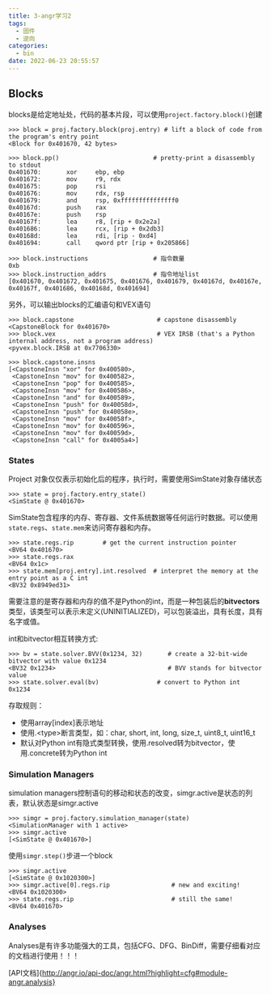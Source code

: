 ```yaml
---
title: 3-angr学习2
tags:
  - 固件
  - 逆向
categories:
  - bin
date: 2022-06-23 20:55:57
---
```


## Blocks
blocks是给定地址处，代码的基本片段，可以使用```project.factory.block()```创建

``` ipython
>>> block = proj.factory.block(proj.entry) # lift a block of code from the program's entry point
<Block for 0x401670, 42 bytes>

>>> block.pp()                          # pretty-print a disassembly to stdout
0x401670:       xor     ebp, ebp
0x401672:       mov     r9, rdx
0x401675:       pop     rsi
0x401676:       mov     rdx, rsp
0x401679:       and     rsp, 0xfffffffffffffff0
0x40167d:       push    rax
0x40167e:       push    rsp
0x40167f:       lea     r8, [rip + 0x2e2a]
0x401686:       lea     rcx, [rip + 0x2db3]
0x40168d:       lea     rdi, [rip - 0xd4]
0x401694:       call    qword ptr [rip + 0x205866]

>>> block.instructions                  # 指令数量
0xb
>>> block.instruction_addrs             # 指令地址list
[0x401670, 0x401672, 0x401675, 0x401676, 0x401679, 0x40167d, 0x40167e, 0x40167f, 0x401686, 0x40168d, 0x401694]
```

另外，可以输出blocks的汇编语句和VEX语句
```ipython
>>> block.capstone                       # capstone disassembly
<CapstoneBlock for 0x401670>
>>> block.vex                            # VEX IRSB (that's a Python internal address, not a program address)
<pyvex.block.IRSB at 0x7706330>
```
``` ipython
>>> block.capstone.insns
[<CapstoneInsn "xor" for 0x400580>,
 <CapstoneInsn "mov" for 0x400582>,
 <CapstoneInsn "pop" for 0x400585>,
 <CapstoneInsn "mov" for 0x400586>,
 <CapstoneInsn "and" for 0x400589>,
 <CapstoneInsn "push" for 0x40058d>,
 <CapstoneInsn "push" for 0x40058e>,
 <CapstoneInsn "mov" for 0x40058f>,
 <CapstoneInsn "mov" for 0x400596>,
 <CapstoneInsn "mov" for 0x40059d>,
 <CapstoneInsn "call" for 0x4005a4>]
```

### States
Project 对象仅仅表示初始化后的程序，执行时，需要使用SimState对象存储状态

``` ipython
>>> state = proj.factory.entry_state()
<SimState @ 0x401670>
```

SimState包含程序的内存、寄存器、文件系统数据等任何运行时数据。可以使用```state.regs```、```state.mem```来访问寄存器和内存。

``` ipython
>>> state.regs.rip        # get the current instruction pointer
<BV64 0x401670>
>>> state.regs.rax
<BV64 0x1c>
>>> state.mem[proj.entry].int.resolved  # interpret the memory at the entry point as a C int
<BV32 0x8949ed31>
```

需要注意的是寄存器和内存的值不是Python的int，而是一种包装后的**bitvectors**类型，该类型可以表示未定义(UNINITIALIZED)，可以包装溢出，具有长度，具有名字或值。

int和bitvector相互转换方式:

``` ipython
>>> bv = state.solver.BVV(0x1234, 32)       # create a 32-bit-wide bitvector with value 0x1234
<BV32 0x1234>                               # BVV stands for bitvector value
>>> state.solver.eval(bv)                # convert to Python int
0x1234
```

存取规则：

- 使用array\[index\]表示地址
- 使用.\<type\>断言类型，如：char, short, int, long, size_t, uint8_t, uint16_t
- 默认对Python int有隐式类型转换，使用.resolved转为bitvector，使用.concrete转为Python int

### Simulation Managers

simulation managers控制语句的移动和状态的改变，simgr.active是状态的列表，默认状态是simgr.active
``` ipython
>>> simgr = proj.factory.simulation_manager(state)
<SimulationManager with 1 active>
>>> simgr.active
[<SimState @ 0x401670>]
```

使用```simgr.step()```步进一个block
``` ipython
>>> simgr.active
[<SimState @ 0x1020300>]
>>> simgr.active[0].regs.rip                 # new and exciting!
<BV64 0x1020300>
>>> state.regs.rip                           # still the same!
<BV64 0x401670>
``` 

### Analyses
Analyses是有许多功能强大的工具，包括CFG、DFG、BinDiff，需要仔细看对应的文档进行使用！！！

[API文档]{http://angr.io/api-doc/angr.html?highlight=cfg#module-angr.analysis}